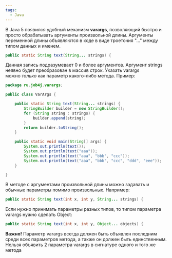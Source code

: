 ```yaml
---
tags:
  - Java
---
```

В Java 5 появился удобный механизм **varargs**, позволяющий быстро и просто обрабатывать аргументы произвольной длины. Аргументы переменной длины объявляются в коде в виде троеточия "..." между типом данных и именем.

```java
public static String text(String... strings) {
```

Данная запись подразумевает 0 и более аргументов. Аргумент strings неявно будет преобразован в массив строк. Указать varargs можно _только_ как параметр какого-либо метода.
Пример:
```java
package ru.job4j.varargs;

public class VarArgs {

    public static String text(String... strings) {
        StringBuilder builder = new StringBuilder();
        for (String string : strings) {
            builder.append(string);
        }
        return builder.toString();
    }

    public static void main(String[] args) {
        System.out.println(text());
        System.out.println(text("aaa"));
        System.out.println(text("aaa", "bbb", "ccc"));
        System.out.println(text("aaa", "bbb", "ccc", "ddd", "eee"));
    }

}
```

В методе с аргументами произвольной длины можно задавать и обычные параметры помимо произвольных. Например:
```java
public static String text(int x, int y, String... strings) {
```

Если нужно принимать параметры разных типов, то типом параметра varargs нужно сделать Object:
```java
public static String text(int x, int y, Object... objects) {
```

**Важно!** Параметр varargs всегда должен быть объявлен последним среди всех параметров метода, а также он должен быть единственным. Нельзя объявить 2 параметра varargs в сигнатуре одного и того же метода